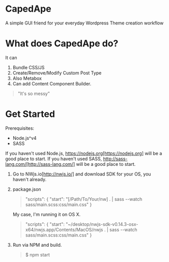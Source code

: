 # CapedApe
A simple GUI friend for your everyday Wordpress Theme creation workflow

# What does CapedApe do?
It can 

1. Bundle CSS/JS
2. Create/Remove/Modify Custom Post Type
 1. Also Metabox
3. Can add Content Component Builder.

> "It's so messy"

# Get Started

Prerequisites: 
- Node.js^v4
- SASS

If you haven't used Node.js, https://nodejs.org[https://nodejs.org] will be a good place to start.
If you haven't used SASS, http://sass-lang.com/[http://sass-lang.com/] will be a good place to start.


1. Go to NWjs.io[http://nwjs.io/] and download SDK for your OS, you haven't already.

2. package.json

    >  "scripts": {
    "start": "[/Path/To/Your/nw] . | sass --watch sass/main.scss:css/main.css"
  }

    My case, I'm running it on OS X.

    > "scripts": {
    "start": "~/desktop/nwjs-sdk-v0.14.3-osx-x64/nwjs.app/Contents/MacOS/nwjs . | sass --watch sass/main.scss:css/main.css"
  }

3. Run via NPM and build.

    > $ npm start

